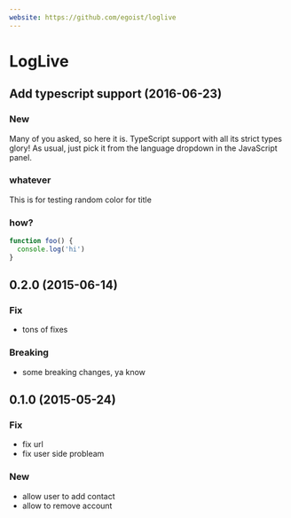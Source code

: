 ```yaml
---
website: https://github.com/egoist/loglive
---
```


# LogLive

## Add typescript support (2016-06-23)

### New

Many of you asked, so here it is. TypeScript support with all its strict types glory! As usual, just pick it from the language dropdown in the JavaScript panel.

### whatever

This is for testing random color for title


### how?


```js
function foo() {
  console.log('hi')
}
```

## 0.2.0 (2015-06-14)

### Fix

- tons of fixes

### Breaking

- some breaking changes, ya know

## 0.1.0 (2015-05-24)

### Fix

- fix url
- fix user side probleam

### New 

- allow user to add contact
- allow to remove account

